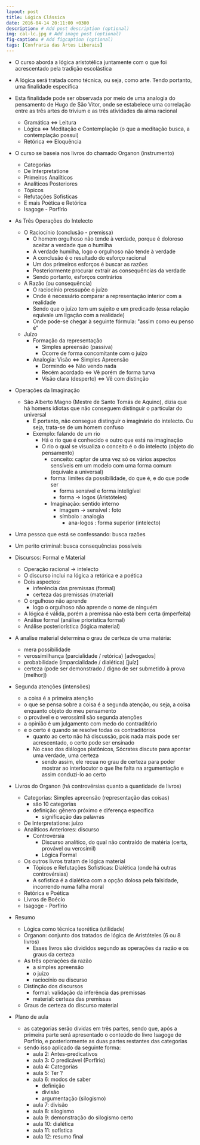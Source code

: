 ```yaml
---
layout: post
title: Lógica Clássica
date: 2016-04-14 20:11:00 +0300
description: # Add post description (optional)
img: cal-lc.jpg # Add image post (optional)
fig-caption: # Add figcaption (optional)
tags: [Confraria das Artes Liberais]
---
```


* O curso aborda a lógica aristotélica juntamente com o que foi acrescentado pela tradição escolástica
* A lógica será tratada como técnica, ou seja, como arte. Tendo portanto, uma finalidade específica
* Esta finalidade pode ser observada por meio de uma analogia do pensamento de Hugo de São Vitor, onde se estabelece uma correlação entre as três artes do trivium e as três atividades da alma racional
  * Gramática <=> Leitura
  * Lógica <=> Meditação e Contemplação (o que a meditação busca, a contemplação possui)
  * Retórica <=> Eloquência
* O curso se baseia nos livros do chamado Organon (instrumento)
  * Categorias
  * De Interpretatione
  * Primeiros Analíticos
  * Analíticos Posteriores
  * Tópicos
  * Refutações Sofísticas
  * E mais Poética e Retórica
  * Isagoge - Porfírio
* As Três Operações do Intelecto
  * O Raciocínio (conclusão - premissa)
    * O homem orgulhoso não tende à verdade, porque é doloroso aceitar a verdade que o humilha 
    * A verdade humilha, logo o orgulhoso não tende à verdade
    * A conclusão é o resultado do esforço racional
    * Um dos primeiros esforços é buscar as razões
    * Posteriormente procurar extrair as consequências da verdade
    * Sendo portanto, esforços contrários
  * A Razão (ou consequência)
    * O raciocínio pressupõe o juízo
    * Onde é necessário comparar a representação interior com a realidade
    * Sendo que o juízo tem um sujeito e um predicado (essa relação equivale um ligação com a realidade)
    * Onde pode-se chegar à seguinte fórmula: "assim como eu penso é"
  * Juízo
    * Formação da representação 
      * Simples apreensão (passiva)
      * Ocorre de forma concomitante com o juízo
    * Analogia: Visão <=> Simples Apreensão
      * Dormindo <=> Não vendo nada
      * Recém acordado <=> Vê porém de forma turva
      * Visão clara (desperto) <=> Vê com distinção
* Operações da Imaginação
  * São Alberto Magno (Mestre de Santo Tomás de Aquino), dizia que há homens idiotas que não conseguem distinguir o particular do universal
    * E portanto, não consegue distinguir o imaginário do intelecto. Ou seja, trata-se de um homem confuso
    * Exemplo: falando de um rio
      * Há o rio que é conhecido e outro que está na imaginação
      * O rio o qual se visualiza o conceito é o do intelecto (objeto do pensamento)
        * conceito: captar de uma vez só os vários aspectos sensíveis em um modelo com uma forma comum (equivale a universal)
        * forma: limites da possibilidade, do que é, e do que pode ser
          * forma sensível e forma inteligível
          * forma -> logos (Aristóteles)
        * Imaginação: sentido interno 
          * imagem -> sensível : foto
          * símbolo : analogia
            * ana-logos : forma superior (intelecto)
* Uma pessoa que está se confessando: busca razões 
* Um perito criminal: busca consequências possíveis

* Discursos: Formal e Material
  * Operação racional -> intelecto
  * O discurso inclui na lógica a retórica e a poética
  * Dois aspectos: 
    * inferência das premissas (formal)
    * certeza das premissas (material)
  * O orgulhoso não aprende
    * logo o orgulhoso não aprende o nome de ninguém
  * A lógica é válida, porém a premissa não está bem certa (imperfeita)
  * Análise formal (análise priorística formal)
  * Análise posteriorística (lógica material)
* A analise material determina o grau de certeza de uma matéria:
  * mera possibilidade
  * verossimilhança (parcialidade / retórica) [advogados]
  * probabilidade (imparcialidade / dialética) [juíz]
  * certeza (pode ser demonstrado / digno de ser submetido à prova [melhor])
* Segunda atenções (intensões)
  * a coisa é a primeira atenção 
  * o que se pensa sobre a coisa é a segunda atenção, ou seja, a coisa enquanto objeto do meu pensamento
  * o provável e o verossímil são segunda atenções
  * a opinião é um julgamento com medo do contraditório
  * e o certo é quando se resolve todas os contraditórios 
    * quanto ao certo não há discussão, pois nada mais pode ser acrescentado, o certo pode ser ensinado
    * No caso dos diálogos platônicos, Sócrates discute para apontar uma verdade, uma certeza
      * sendo assim, ele recua no grau de certeza para poder mostrar ao interlocutor  o que lhe falta na argumentação e assim conduzi-lo ao certo
* Livros do Organon (há controvérsias quanto a quantidade de livros)
  * Categorias: Simples apreensão (representação das coisas)
    * são 10 categorias
    * definição: gênero próximo e diferença específica
      * significação das palavras
  * De Interpretatione: juízo
  * Analíticos Anteriores: discurso
    * Controvérsia
      * Discurso analítico, do qual não contraído de matéria (certa, provável ou verosímil)
      * Lógica Formal
  * Os outros livros tratam de lógica material
    * Tópicos e Refutações Sofísticas: Dialética (onde há outras controvérsias)
    * A sofística é a dialética com a opção dolosa pela falsidade, incorrendo numa falha moral
  * Retórica e Poética
  * Livros de Boécio
  * Isagoge - Porfírio
* Resumo
  * Lógica como técnica teorética (utilidade)
  * Organon: conjunto dos tratados de lógica de Aristóteles (6 ou 8 livros)
    * Esses livros são divididos segundo as operações da razão e os graus da certeza
  * As três operações da razão
    * a simples apreensão 
    * o juízo
    * raciocínio ou discurso 
  * Distinção dos discursos
    * formal: validação da inferência das premissas
    * material: certeza das premissas
  * Graus de certeza do discurso material
* Plano de aula
  * as categorias serão dividas em três partes, sendo que, após a primeira parte será apresentado o conteúdo do livro Isagoge de Porfírio, e posteriormente as duas partes restantes das categorias
  * sendo isso aplicado da seguinte forma:
    * aula 2: Antes-predicativos
    * aula 3: O predicável (Porfírio)
    * aula 4: Categorias
    * aula 5: Ter ?
    * aula 6: modos de saber
      * definição 
      * divisão
      * argumentação (silogismo)
    * aula 7: divisão
    * aula 8: silogismo
    * aula 9: demonstração do silogismo certo
    * aula 10: dialética
    * aula 11: sofística
    * aula 12: resumo final

